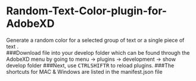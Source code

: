 # Random-Text-Color-plugin-for-AdobeXD
Generate a random color for a selected group of text or a single piece of text .  
###Download file into your develop folder which can be found through the AdobeXD menu by going to menu -> plugins -> development -> show develop folder
###Next, use <kbd>CTRL</kbd><kbd>SHIFT</kbd><kbd>R</kbd> to reload plugins.
###The shortcuts for MAC & Windows are listed in the manifest.json file
